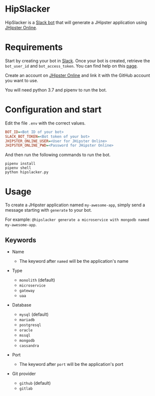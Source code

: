 # HipSlacker

HipSlacker is a [Slack bot](https://slack.com/) that will generate a JHipster application using [JHipster Online](https://start.jhipster.tech/).

# Requirements

Start by creating your bot in [Slack](https://api.slack.com/apps?new_app=1).
Once your bot is created, retrieve the `bot_user_id` and `bot_access_token`. You can find help on this [page](https://api.slack.com/bot-users#retrieving_your_bot_user_token).

Create an account on [JHipster Online](https://start.jhipster.tech/) and link it with the GitHub account you want to use.

You will need python 3.7 and pipenv to run the bot.

# Configuration and start

Edit the file `.env` with the correct values.

```INI
BOT_ID=<Bot ID of your bot>
SLACK_BOT_TOKEN=<Bot token of your bot>
JHIPSTER_ONLINE_USER=<User for JHipster Online>
JHIPSTER_ONLINE_PWD=<Password for JHipster Online>
```

And then run the following commands to run the bot.

```shell
pipenv install
pipenv shell
python hipslacker.py
```

# Usage

To create a JHipster application named `my-awesome-app`, simply send a message starting with `generate` to your bot.

For example: `@hipslacker generate a microservice with mongodb named my-awesome-app`.

## Keywords

* Name
  * The keyword after `named` will be the application's name

* Type
  * `monolith` (default)
  * `microservice`
  * `gateway`
  * `uaa`

* Database
  * `mysql` (default)
  * `mariadb`
  * `postgresql`
  * `oracle`
  * `mssql`
  * `mongodb`
  * `cassandra`

* Port
  * The keyword after `port` will be the application's port

* Git provider
  * `github` (default)
  * `gitlab`
